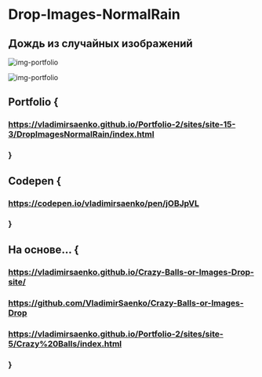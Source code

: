 # Drop-Images-NormalRain
 
## Дождь из случайных изображений

![img-portfolio](https://user-images.githubusercontent.com/56477695/150164246-56d82b6d-1628-4fe1-8423-de2878007f27.jpeg)

![img-portfolio](https://user-images.githubusercontent.com/56477695/203998821-d87179b5-bdc4-4d37-b542-eaf5a632e515.jpg)

## Portfolio {

### https://vladimirsaenko.github.io/Portfolio-2/sites/site-15-3/DropImagesNormalRain/index.html

### }

## Codepen {

### https://codepen.io/vladimirsaenko/pen/jOBJpVL

### }

## На основе... {

### https://vladimirsaenko.github.io/Crazy-Balls-or-Images-Drop-site/ 

### https://github.com/VladimirSaenko/Crazy-Balls-or-Images-Drop

### https://vladimirsaenko.github.io/Portfolio-2/sites/site-5/Crazy%20Balls/index.html

### }
